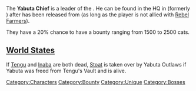 The **Yabuta Chief** is a leader of the [](03%20-%20Projects%20&%20Wikis/Kenshi/Kenshi%20Wiki/Kenshi%20Wiki%20Template/Yabuta_Outlaws.md). He can be found in the HQ in [](Fort_Yabuta.md) (formerly [](Fort_Simion.md)) after [](Yabuta_of_the_Sands.md) has been released from [](Tengu's_Vault.md) (as long as the player is not allied
with [Rebel Farmers](Rebel_Farmers.md "wikilink")).

They have a 20% chance to have a bounty ranging from 1500 to 2500 cats.

## [World States](World_States.md "wikilink")

If [Tengu](Emperor_Tengu.md "wikilink") and [Inaba](Lord_Inaba.md "wikilink")
are both dead, [Stoat](Stoat.md "wikilink") is taken over by Yabuta
Outlaws if Yabuta was freed from Tengu's Vault and is alive.

[Category:Characters](Category:Characters "wikilink")
[Category:Bounty](Category:Bounty "wikilink")
[Category:Unique](Category:Unique "wikilink")
[Category:Bosses](Category:Bosses "wikilink")